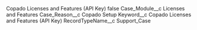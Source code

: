 <?xml version="1.0" encoding="UTF-8"?>
<CustomMetadata xmlns="http://soap.sforce.com/2006/04/metadata" xmlns:xsi="http://www.w3.org/2001/XMLSchema-instance" xmlns:xsd="http://www.w3.org/2001/XMLSchema">
    <label>Copado Licenses and Features (API Key)</label>
    <protected>false</protected>
    <values>
        <field>Case_Module__c</field>
        <value xsi:type="xsd:string">Licenses and Features</value>
    </values>
    <values>
        <field>Case_Reason__c</field>
        <value xsi:type="xsd:string">Copado Setup</value>
    </values>
    <values>
        <field>Keyword__c</field>
        <value xsi:type="xsd:string">Copado Licenses and Features (API Key)</value>
    </values>
    <values>
        <field>RecordTypeName__c</field>
        <value xsi:type="xsd:string">Support_Case</value>
    </values>
</CustomMetadata>

